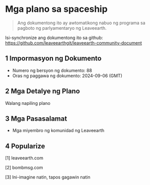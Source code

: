 # Mga plano sa spaceship

>Ang dokumentong ito ay awtomatikong nabuo ng programa sa pagboto ng parlyamentaryo ng Leaveearth.

Isi-synchronize ang dokumentong ito sa github: https://github.com/leaveearthgit/leaveearth-community-document

## 1 Impormasyon ng Dokumento

- Numero ng bersyon ng dokumento: 88
- Oras ng paggawa ng dokumento: 2024-09-06 (GMT)

## 2 Mga Detalye ng Plano

Walang napiling plano

## 3 Mga Pasasalamat
* Mga miyembro ng komunidad ng Leaveearth

## 4 Popularize
[1] leaveearth.com

[2] bombmsg.com

[3] Ini-imagine natin, tapos gagawin natin